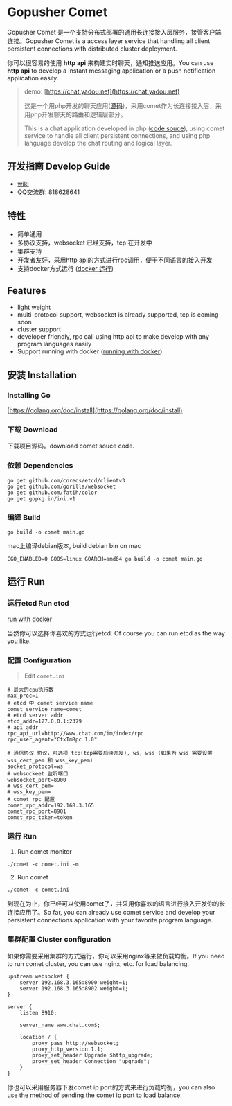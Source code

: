 # Gopusher Comet

Gopusher Comet 是一个支持分布式部署的通用长连接接入层服务，接管客户端连接。Gopusher Comet is a access layer service that handling all client persistent connections with distributed cluster deployment.

你可以很容易的使用 **http api** 来构建实时聊天，通知推送应用。You can use **http api** to develop a instant messaging application or a push notification application easily.

> demo: [https://chat.yadou.net](https://chat.yadou.net)
>
> 这是一个用php开发的聊天应用([源码](https://github.com/Gopusher/message))，采用comet作为长连接接入层，采用php开发聊天的路由和逻辑层部分。
>
> This is a chat application developed in php ([code souce](https://github.com/Gopusher/message)), using comet service to handle all client persistent connections, and using php language develop the chat routing and  logical layer.

## 开发指南 Develop Guide

* [wiki](https://github.com/Gopusher/comet/wiki)
* QQ交流群: 818628641

## 特性

* 简单通用
* 多协议支持，websocket 已经支持，tcp 在开发中
* 集群支持
* 开发者友好，采用http api的方式进行rpc调用，便于不同语言的接入开发
* 支持docker方式运行 ([docker 运行](https://github.com/Gopusher/comet/tree/master/docker))

## Features

* light weight
* multi-protocol support, websocket is already supported, tcp is coming soon
* cluster support
* developer friendly, rpc call using http api to make develop with any program languages easily
* Support running with docker  ([running with docker](https://github.com/Gopusher/comet/tree/master/docker))

## 安装 Installation

### Installing Go

[https://golang.org/doc/install](https://golang.org/doc/install)

### 下载 Download

下载项目源码。download comet souce code.

### 依赖 Dependencies

```
go get github.com/coreos/etcd/clientv3
go get github.com/gorilla/websocket
go get github.com/fatih/color
go get gopkg.in/ini.v1
```

### 编译 Build

```
go build -o comet main.go
```

mac上编译debian版本, build debian bin on mac
```
CGO_ENABLED=0 GOOS=linux GOARCH=amd64 go build -o comet main.go
```

## 运行 Run

### 运行etcd Run etcd

[run with docker](https://github.com/Gopusher/awesome/blob/master/docker/docker-compose.yml)

当然你可以选择你喜欢的方式运行etcd.  Of course you can run etcd as the way you like.

### 配置 Configuration

> Edit `comet.ini`

```
# 最大的cpu执行数
max_proc=1
# etcd 中 comet service name
comet_service_name=comet
# etcd server addr
etcd_addr=127.0.0.1:2379
# api addr
rpc_api_url=http://www.chat.com/im/index/rpc
rpc_user_agent="CtxImRpc 1.0"

# 通信协议 协议，可选项 tcp(tcp需要后续开发), ws, wss (如果为 wss 需要设置 wss_cert_pem 和 wss_key_pem)
socket_protocol=ws
# websockeet 监听端口
websocket_port=8900
# wss_cert_pem=
# wss_key_pem=
# comet rpc 配置
comet_rpc_addr=192.168.3.165
comet_rpc_port=8901
comet_rpc_token=token
```

### 运行 Run
1. Run comet monitor

```
./comet -c comet.ini -m
```

2. Run comet

```
./comet -c comet.ini
```
到现在为止，你已经可以使用comet了，并采用你喜欢的语言进行接入开发你的长连接应用了。So far, you can already use comet service and develop your persistent connections application with your favorite program language.

### 集群配置 Cluster configuration 

如果你需要采用集群的方式运行，你可以采用nginx等来做负载均衡。If you need to run comet cluster, you can use nginx, etc. for load balancing.

```
upstream websocket {
    server 192.168.3.165:8900 weight=1;
    server 192.168.3.165:8902 weight=1;
}

server {
    listen 8910;

    server_name www.chat.com$;

    location / {
        proxy_pass http://websocket;
        proxy_http_version 1.1;
        proxy_set_header Upgrade $http_upgrade;
        proxy_set_header Connection "upgrade";
    }
}
```

你也可以采用服务器下发comet ip port的方式来进行负载均衡，you can also use the method of sending the comet ip port to load balance.